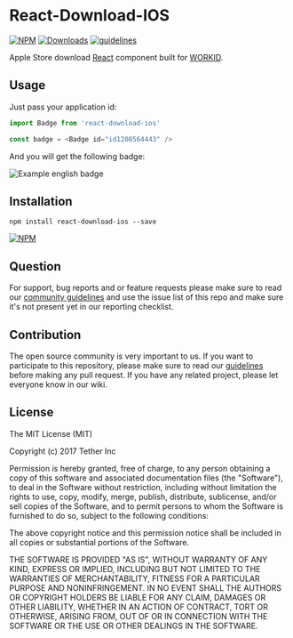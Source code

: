 # React-Download-IOS

[![NPM](https://img.shields.io/npm/v/react-download-ios.svg)](https://www.npmjs.com/package/react-download-ios)
[![Downloads](https://img.shields.io/npm/dm/react-download-ios.svg)](http://npm-stat.com/charts.html?package=react-download-ios)
[![guidelines](https://tether.github.io/contribution-guide/badge-guidelines.svg)](https://github.com/tether/contribution-guide)

Apple Store download [React](https://facebook.github.io/react/) component built for [WORKID](http://work.id).
## Usage

Just pass your application id:

```js
import Badge from 'react-download-ios'

const badge = <Badge id="id1208564443" />
```

And you will get the following badge:

![Example english badge](https://tether.github.io/react-download-ios/badge.png "Donwload badge")

## Installation

```shell
npm install react-download-ios --save
```

[![NPM](https://nodei.co/npm/react-download-ios.png)](https://nodei.co/npm/react-download-ios/)


## Question

For support, bug reports and or feature requests please make sure to read our
<a href="https://github.com/tether/contribution-guide/blob/master/community.md" target="_blank">community guidelines</a> and use the issue list of this repo and make sure it's not present yet in our reporting checklist.

## Contribution

The open source community is very important to us. If you want to participate to this repository, please make sure to read our <a href="https://github.com/tether/contribution-guide" target="_blank">guidelines</a> before making any pull request. If you have any related project, please let everyone know in our wiki.

## License

The MIT License (MIT)

Copyright (c) 2017 Tether Inc

Permission is hereby granted, free of charge, to any person obtaining a copy of this software and associated documentation files (the "Software"), to deal in the Software without restriction, including without limitation the rights to use, copy, modify, merge, publish, distribute, sublicense, and/or sell copies of the Software, and to permit persons to whom the Software is furnished to do so, subject to the following conditions:

The above copyright notice and this permission notice shall be included in all copies or substantial portions of the Software.

THE SOFTWARE IS PROVIDED "AS IS", WITHOUT WARRANTY OF ANY KIND, EXPRESS OR IMPLIED, INCLUDING BUT NOT LIMITED TO THE WARRANTIES OF MERCHANTABILITY, FITNESS FOR A PARTICULAR PURPOSE AND NONINFRINGEMENT. IN NO EVENT SHALL THE AUTHORS OR COPYRIGHT HOLDERS BE LIABLE FOR ANY CLAIM, DAMAGES OR OTHER LIABILITY, WHETHER IN AN ACTION OF CONTRACT, TORT OR OTHERWISE, ARISING FROM, OUT OF OR IN CONNECTION WITH THE SOFTWARE OR THE USE OR OTHER DEALINGS IN THE SOFTWARE.
